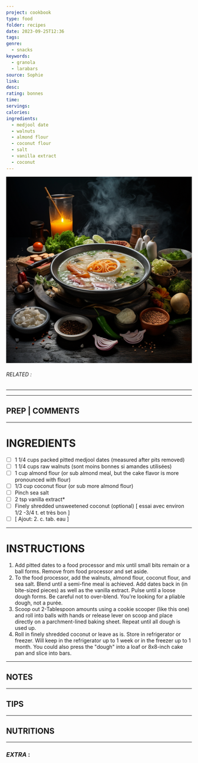 ```yaml
---
project: cookbook
type: food
folder: recipes
date: 2023-09-25T12:36
tags: 
genre:
  - snacks
keywords:
  - granola
  - larabars
source: Sophie
link: 
desc: 
rating: bonnes
time: 
servings: 
calories: 
ingredients:
  - medjool date
  - walnuts
  - almond flour
  - coconut flour
  - salt
  - vanilla extract
  - coconut
---
```


![IMAGE](_default.png)

###### *RELATED* : 
---


---
## PREP | COMMENTS



---
# INGREDIENTS

- [ ] 1 1/4 cups packed pitted medjool dates (measured after pits removed)    
- [ ] 1 1/4 cups raw walnuts (sont moins bonnes si amandes utilisées)
- [ ] 1 cup almond flour (or sub almond meal, but the cake flavor is more pronounced with flour)
- [ ] 1/3 cup coconut flour (or sub more almond flour) 
- [ ] Pinch sea salt  
- [ ] 2 tsp vanilla extract*   
- [ ] Finely shredded unsweetened coconut (optional) [ essai avec environ 1/2 -3/4 t. et très bon ]
- [ ] [ Ajout: 2. c. tab. eau ]

---
# INSTRUCTIONS

1. Add pitted dates to a food processor and mix until small bits remain or a ball forms. Remove from food processor and set aside.    
2. To the food processor, add the walnuts, almond flour, coconut flour, and sea salt. Blend until a semi-fine meal is achieved. Add dates back in (in bite-sized pieces) as well as the vanilla extract. Pulse until a loose dough forms. Be careful not to over-blend. You're looking for a pliable dough, not a purée.     
3. Scoop out 2-Tablespoon amounts using a cookie scooper (like this one) and roll into balls with hands or release lever on scoop and place directly on a parchment-lined baking sheet. Repeat until all dough is used up.     
4. Roll in finely shredded coconut or leave as is. Store in refrigerator or freezer. Will keep in the refrigerator up to 1 week or in the freezer up to 1 month. You could also press the "dough" into a loaf or 8x8-inch cake pan and slice into bars.

---
## NOTES



---
## TIPS



---
## NUTRITIONS



---
### *EXTRA* :



